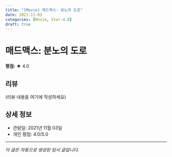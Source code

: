 ```yaml
---
title: "[Movie] 매드맥스: 분노의 도로"
date: 2021-11-03
categories: [Movie, Star-4.0]
draft: true
---
```


# 매드맥스: 분노의 도로

**평점:** ★ 4.0

## 리뷰

(리뷰 내용을 여기에 작성하세요)

## 상세 정보

- 관람일: 2021년 11월 03일
- 개인 평점: 4.0/5.0

---

*이 글은 자동으로 생성된 임시 글입니다.*
